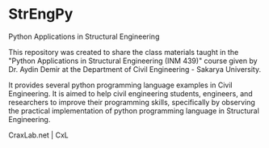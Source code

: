 # StrEngPy
Python Applications in Structural Engineering

This repository was created to share the class materials taught in the "Python Applications in Structural Engineering (INM 439)" course given by Dr. Aydin Demir at the Department of Civil Engineering - Sakarya University.

It provides several python programming language examples in Civil Engineering. It is aimed to help civil engineering students, engineers, and researchers to improve their programming skills, specifically by observing the practical implementation of python programming language in Structural Engineering.

CraxLab.net | CxL
